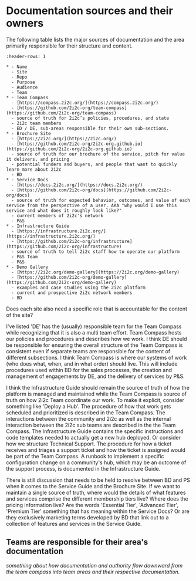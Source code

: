 # Documentation sources and their owners

The following table lists the major sources of documentation and the area primarily responsible for their structure and content.

```{list-table}
:header-rows: 1

* - Name
  - Site
  - Repo
  - Purpose
  - Audience
  - Team
* - Team Compass
  - [https://compass.2i2c.org/](https://compass.2i2c.org/)
  - [https://github.com/2i2c-org/team-compass](https://github.com/2i2c-org/team-compass)
  - source of truth for 2i2c’s policies, procedures, and state
  - 2i2c team members
  - ED / DE, sub-areas responsible for their own sub-sections.
* - Brochure Site
  - [https://2i2c.org/](https://2i2c.org/)
  - [https://github.com/2i2c-org/2i2c-org.github.io](https://github.com/2i2c-org/2i2c-org.github.io)
  - source of truth for our brochure of the service, pitch for value it delivers, and pricing
  - potential funders and buyers, and people that want to quickly learn more about 2i2c
  - BD
* - Service Docs
  - [https://docs.2i2c.org/](https://docs.2i2c.org/)
  - [https://github.com/2i2c-org/docs](https://github.com/2i2c-org/docs)
  - source of truth for expected behavior, outcomes, and value of each service from the perspective of a user. AKA "why would I use this service and what does it roughly look like?"
  - current members of 2i2c's network
  - P&S
* - Infrastructure Guide
  - [https://infrastructure.2i2c.org/](https://infrastructure.2i2c.org/)
  - [https://github.com/2i2c-org/infrastructure](https://github.com/2i2c-org/infrastructure)
  - source of truth to tell 2i2c staff how to operate our platform
  - P&S Team
  - P&S
* - Demo Gallery
  - [https://2i2c.org/demo-gallery](https://2i2c.org/demo-gallery)
  - [https://github.com/2i2c-org/demo-gallery](https://github.com/2i2c-org/demo-gallery)
  - examples and case studies using the 2i2c platform
  - current and prospective 2i2c network members
  - BD
```


Does each site also need a specific role that is accountable for the content of the site?

I've listed 'DE' has the (usually) responsible team for the Team Compass while recognizing that it is also a multi team effort.  Team Compass hosts our policies and procedures and describes how we work.  I think DE should be responsible for ensuring the overall structure of the Team Compass is consistent even if separate teams are responsible for the content of different subsections.  I think Team Compass is where our systems of work (who does what, when, and in what order) should live. This will include procedures used within BD for the sales processes, the creation and management of engagements by DE, and the delivery of services by P&S.  

I think the Infrastructure Guide should remain the source of truth of how the platform is managed and maintained while the Team Compass is source of truth on how 2i2c Team coordinate our work. To make it explicit,  consider something like 'Deploy a Hub'. The procedure of how that work gets scheduled and prioritized is described in the Team Compass. The interactions between the community and 2i2c as well as the internal interaction between the 2i2c sub teams are described in the the Team Compass.  The Infrastructure Guide contains the specific instructions and code templates needed to actually get a new hub deployed.  Or consider how we structure Technical Support. The procedure for how a ticket receives and triages a support ticket and how the ticket is assigned would be part of the Team Compass.  A runbook to implement a specific configuration change on a community's hub, which may be an outcome of the support process, is documented in the Infrastructure Guide.  

There is still discussion that needs to be held to resolve between BD and PS when it comes to the Service Guide and the Brochure Site.  If we want to maintain a single source of truth, where would the details of what features and services comprise the different membership tiers live? Where does the pricing information live?  Are the words 'Essential Tier', 'Advanced Tier', 'Premium Tier' something that has meaning within the Service Docs? Or are they exclusively marketing terms developed by BD that link out to a collection of features and services in the Service Guide.  

## Teams are responsible for their area's documentation

_something about how documentation and authority flow downward from the team compass into team areas and their respective documentation._
